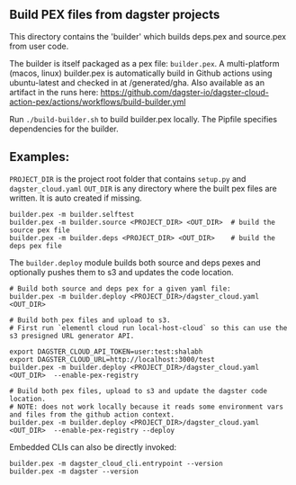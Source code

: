## Build PEX files from dagster projects

This directory contains the 'builder' which builds deps.pex and source.pex from user code.

The builder is itself packaged as a pex file: `builder.pex`. A multi-platform (macos, linux) builder.pex is automatically build in Github actions using ubuntu-latest and checked in
at /generated/gha. Also available as an artifact in the runs here: https://github.com/dagster-io/dagster-cloud-action-pex/actions/workflows/build-builder.yml


Run `./build-builder.sh` to build builder.pex locally. The Pipfile specifies dependencies for the builder. 

## Examples:

`PROJECT_DIR` is the project root folder that contains `setup.py` and `dagster_cloud.yaml`
`OUT_DIR` is any directory where the built pex files are written. It is auto created if missing.

```
builder.pex -m builder.selftest
builder.pex -m builder.source <PROJECT_DIR> <OUT_DIR>  # build the source pex file
builder.pex -m builder.deps <PROJECT_DIR> <OUT_DIR>    # build the deps pex file
```

The `builder.deploy` module builds both source and deps pexes and optionally pushes them to s3 and updates the code location.

```
# Build both source and deps pex for a given yaml file:
builder.pex -m builder.deploy <PROJECT_DIR>/dagster_cloud.yaml <OUT_DIR>   

# Build both pex files and upload to s3. 
# First run `elementl cloud run local-host-cloud` so this can use the s3 presigned URL generator API.

export DAGSTER_CLOUD_API_TOKEN=user:test:shalabh
export DAGSTER_CLOUD_URL=http://localhost:3000/test
builder.pex -m builder.deploy <PROJECT_DIR>/dagster_cloud.yaml <OUT_DIR>  --enable-pex-registry

# Build both pex files, upload to s3 and update the dagster code location.
# NOTE: does not work locally because it reads some environment vars and files from the github action context.
builder.pex -m builder.deploy <PROJECT_DIR>/dagster_cloud.yaml <OUT_DIR>  --enable-pex-registry --deploy
```

Embedded CLIs can also be directly invoked:

```
builder.pex -m dagster_cloud_cli.entrypoint --version
builder.pex -m dagster --version
```
